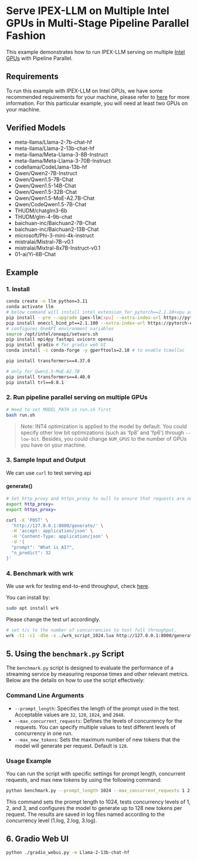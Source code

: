 # Serve IPEX-LLM on Multiple Intel GPUs in Multi-Stage Pipeline Parallel Fashion

This example demonstrates how to run IPEX-LLM serving on multiple [Intel GPUs](../README.md) with Pipeline Parallel.

## Requirements

To run this example with IPEX-LLM on Intel GPUs, we have some recommended requirements for your machine, please refer to [here](../README.md#recommended-requirements) for more information. For this particular example, you will need at least two GPUs on your machine.

## Verified Models
- meta-llama/Llama-2-7b-chat-hf
- meta-llama/Llama-2-13b-chat-hf
- meta-llama/Meta-Llama-3-8B-Instruct
- meta-llama/Meta-Llama-3-70B-Instruct
- codellama/CodeLlama-13b-hf
- Qwen/Qwen2-7B-Instruct
- Qwen/Qwen1.5-7B-Chat
- Qwen/Qwen1.5-14B-Chat
- Qwen/Qwen1.5-32B-Chat
- Qwen/Qwen1.5-MoE-A2.7B-Chat
- Qwen/CodeQwen1.5-7B-Chat
- THUDM/chatglm3-6b
- THUDM/glm-4-9b-chat
- baichuan-inc/Baichuan2-7B-Chat
- baichuan-inc/Baichuan2-13B-Chat
- microsoft/Phi-3-mini-4k-instruct
- mistralai/Mistral-7B-v0.1
- mistralai/Mixtral-8x7B-Instruct-v0.1
- 01-ai/Yi-6B-Chat

## Example

### 1. Install

```bash
conda create -n llm python=3.11
conda activate llm
# below command will install intel_extension_for_pytorch==2.1.10+xpu as default
pip install --pre --upgrade ipex-llm[xpu] --extra-index-url https://pytorch-extension.intel.com/release-whl/stable/xpu/us/
pip install oneccl_bind_pt==2.1.100 --extra-index-url https://pytorch-extension.intel.com/release-whl/stable/xpu/us/
# configures OneAPI environment variables
source /opt/intel/oneapi/setvars.sh
pip install mpi4py fastapi uvicorn openai
pip install gradio # for gradio web UI
conda install -c conda-forge -y gperftools=2.10 # to enable tcmalloc

pip install transformers==4.37.0

# only for Qwen1.5-MoE-A2.7B
pip install transformers==4.40.0
pip install trl==0.8.1
```

### 2. Run pipeline parallel serving on multiple GPUs

```bash
# Need to set MODEL_PATH in run.sh first
bash run.sh
```

> Note: INT4 optimization is applied to the model by default. You could specify other low bit optimizations (such as 'fp8' and 'fp6') through `--low-bit`. Besides, you could change `NUM_GPUS` to the number of GPUs you have on your machine.


### 3. Sample Input and Output

We can use `curl` to test serving api

#### generate()

```bash
# Set http_proxy and https_proxy to null to ensure that requests are not forwarded by a proxy.
export http_proxy=
export https_proxy=

curl -X 'POST' \
  'http://127.0.0.1:8000/generate/' \
  -H 'accept: application/json' \
  -H 'Content-Type: application/json' \
  -d '{
  "prompt": "What is AI?",
  "n_predict": 32
}'
```


### 4. Benchmark with wrk

We use wrk for testing end-to-end throughput, check [here](https://github.com/wg/wrk).

You can install by:
```bash
sudo apt install wrk
```

Please change the test url accordingly.

```bash
# set t/c to the number of concurrencies to test full throughput.
wrk -t1 -c1 -d5m -s ./wrk_script_1024.lua http://127.0.0.1:8000/generate/ --timeout 1m
```

## 5. Using the `benchmark.py` Script

The `benchmark.py` script is designed to evaluate the performance of a streaming service by measuring response times and other relevant metrics. Below are the details on how to use the script effectively:

### Command Line Arguments

- `--prompt_length`: Specifies the length of the prompt used in the test. Acceptable values are `32`, `128`, `1024`, and `2048`.
- `--max_concurrent_requests`: Defines the levels of concurrency for the requests. You can specify multiple values to test different levels of concurrency in one run.
- `--max_new_tokens`: Sets the maximum number of new tokens that the model will generate per request. Default is `128`.

### Usage Example
You can run the script with specific settings for prompt length, concurrent requests, and max new tokens by using the following command:

```bash
python benchmark.py --prompt_length 1024 --max_concurrent_requests 1 2 3 --max_new_tokens 128
```

This command sets the prompt length to 1024, tests concurrency levels of 1, 2, and 3, and configures the model to generate up to 128 new tokens per request. The results are saved in log files named according to the concurrency level (1.log, 2.log, 3.log).

## 6. Gradio Web UI

```bash
python ./gradio_webui.py -m Llama-2-13b-chat-hf 
```